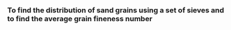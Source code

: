 ### To find the distribution of sand grains using a set of sieves and to find the average grain fineness number